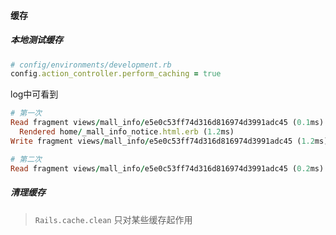 #### 缓存

##### 本地测试缓存
```ruby
# config/environments/development.rb
config.action_controller.perform_caching = true
```
log中可看到
```ruby
# 第一次
Read fragment views/mall_info/e5e0c53ff74d316d816974d3991adc45 (0.1ms)
  Rendered home/_mall_info_notice.html.erb (1.2ms)
Write fragment views/mall_info/e5e0c53ff74d316d816974d3991adc45 (1.2ms)

# 第二次
Read fragment views/mall_info/e5e0c53ff74d316d816974d3991adc45 (0.2ms)
```

##### 清理缓存
> `Rails.cache.clean` 只对某些缓存起作用


